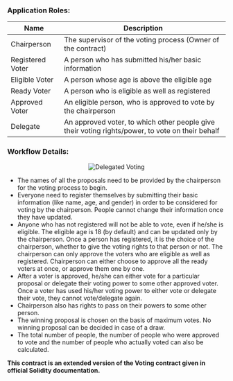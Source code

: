 ### Application Roles:

| Name | Description |
| ----------- | ----------- |
| Chairperson | The supervisor of the voting process (Owner of the contract) |
| Registered Voter | A person who has submitted his/her basic information |
| Eligible Voter | A person whose age is above the eligible age |
| Ready Voter | A person who is eligible as well as registered |
| Approved Voter | An eligible person, who is approved to vote by the chairperson |
| Delegate | An approved voter, to which other people give their voting rights/power, to vote on their behalf |


### Workflow Details:
<p align = "center">
  <img src = "https://user-images.githubusercontent.com/29357612/57941327-42369880-78ec-11e9-9a20-52b7a46f8c42.png" alt = "Delegated Voting">
</p>

- The names of all the proposals need to be provided by the chairperson for the voting process to begin.
- Everyone need to register themselves by submitting their basic information (like name, age, and gender) in order to be considered for voting by the chairperson. People cannot change their information once they have updated. 
- Anyone who has not registered will not be able to vote, even if he/she is eligible. The eligible age is 18 (by default) and can be updated only by the chairperson. Once a person has registered, it is the choice of the chairperson, whether to give the voting rights to that person or not. The chairperson can only approve the voters who are eligible as well as registered. Chairperson can either choose to approve all the ready voters at once, or approve them one by one. 
- After a voter is approved, he/she can either vote for a particular proposal or delegate their voting power to some other approved voter. Once a voter has used his/her voting power to either vote or delegate their vote, they cannot vote/delegate again. 
- Chairperson also has rights to pass on their powers to some other person. 
- The winning proposal is chosen on the basis of maximum votes. No winning proposal can be decided in case of a draw. 
- The total number of people, the number of people who were approved to vote and the number of people who actually voted can also be calculated.

**This contract is an extended version of the Voting contract given in official Solidity documentation.**
